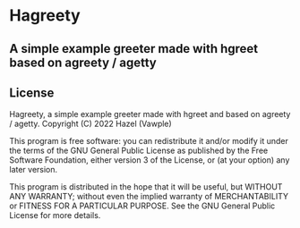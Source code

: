 # Hagreety
## A simple example greeter made with hgreet based on agreety / agetty

## License
Hagreety, a simple example greeter made with hgreet and based on agreety / agetty.
Copyright (C) 2022  Hazel (Vawple)

This program is free software: you can redistribute it and/or modify
it under the terms of the GNU General Public License as published by
the Free Software Foundation, either version 3 of the License, or
(at your option) any later version.

This program is distributed in the hope that it will be useful,
but WITHOUT ANY WARRANTY; without even the implied warranty of
MERCHANTABILITY or FITNESS FOR A PARTICULAR PURPOSE.  See the
GNU General Public License for more details.
